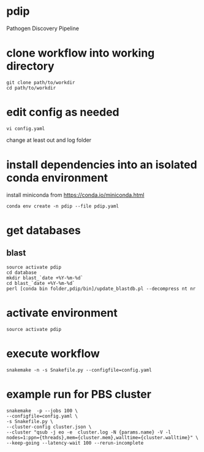 # pdip

Pathogen Discovery Pipeline

# clone workflow into working directory
```
git clone path/to/workdir
cd path/to/workdir
```
# edit config as needed
```
vi config.yaml
```
change at least out and log folder

# install dependencies into an isolated conda environment
install miniconda from https://conda.io/miniconda.html
```
conda env create -n pdip --file pdip.yaml 
```
# get databases
## blast
```
source activate pdip
cd database
mkdir blast_`date +%Y-%m-%d`
cd blast_`date +%Y-%m-%d`
perl [conda bin folder,pdip/bin]/update_blastdb.pl --decompress nt nr
```

# activate environment
```
source activate pdip
```

# execute workflow
```
snakemake -n -s Snakefile.py --configfile=config.yaml
```

# example run for PBS cluster
```
snakemake  -p --jobs 100 \
--configfile=config.yaml \
-s Snakefile.py \
--cluster-config cluster.json \
--cluster "qsub -j eo -e  cluster.log -N {params.name} -V -l nodes=1:ppn={threads},mem={cluster.mem},walltime={cluster.walltime}" \
--keep-going --latency-wait 100 --rerun-incomplete
```